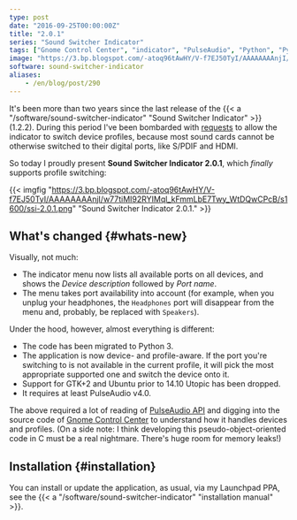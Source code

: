 ```yaml
---
type: post
date: "2016-09-25T00:00:00Z"
title: "2.0.1"
series: "Sound Switcher Indicator"
tags: ["Gnome Control Center", "indicator", "PulseAudio", "Python", "Python 3", "sound", "Sound Switcher Indicator", "Ubuntu", "Unity", "Utopic Unicorn"]
image: "https://3.bp.blogspot.com/-atoq96tAwHY/V-f7EJ50TyI/AAAAAAAAnjI/w77tiMI92RYIMql_kFmmLbE7Twy_WtDQwCPcB/s1600/ssi-2.0.1.png"
software: sound-switcher-indicator
aliases:
    - /en/blog/post/290
---
```


It's been more than two years since the last release of the {{< a "/software/sound-switcher-indicator" "Sound Switcher Indicator" >}} (1.2.2). During this period I've been bombarded with [requests](https://github.com/yktoo/indicator-sound-switcher/issues/3) to allow the indicator to switch device profiles, because most sound cards cannot be otherwise switched to their digital ports, like S/PDIF and HDMI.

So today I proudly present **Sound Switcher Indicator 2.0.1**, which *finally* supports profile switching:

<!--more-->

{{< imgfig "https://3.bp.blogspot.com/-atoq96tAwHY/V-f7EJ50TyI/AAAAAAAAnjI/w77tiMI92RYIMql_kFmmLbE7Twy_WtDQwCPcB/s1600/ssi-2.0.1.png" "Sound Switcher Indicator 2.0.1." >}}

## What's changed {#whats-new}

Visually, not much:

* The indicator menu now lists all available ports on all devices, and shows the *Device description* followed by *Port name*.
* The menu takes port availability into account (for example, when you unplug your headphones, the `Headphones` port will disappear from the menu and, probably, be replaced with `Speakers`).

Under the hood, however, almost everything is different:

* The code has been migrated to Python 3.
* The application is now device- and profile-aware. If the port you're switching to is not available in the current profile, it will pick the most appropriate supported one and switch the device onto it.
* Support for GTK+2 and Ubuntu prior to 14.10 Utopic has been dropped.
* It requires at least PulseAudio v4.0.

The above required a lot of reading of [PulseAudio API](https://freedesktop.org/software/pulseaudio/doxygen/) and digging into the source code of [Gnome Control Center](https://github.com/GNOME/gnome-control-center) to understand how it handles devices and profiles. (On a side note: I think developing this pseudo-object-oriented code in C must be a real nightmare. There's huge room for memory leaks!)

## Installation {#installation}

You can install or update the application, as usual, via my Launchpad PPA, see the {{< a "/software/sound-switcher-indicator" "installation manual" >}}.
